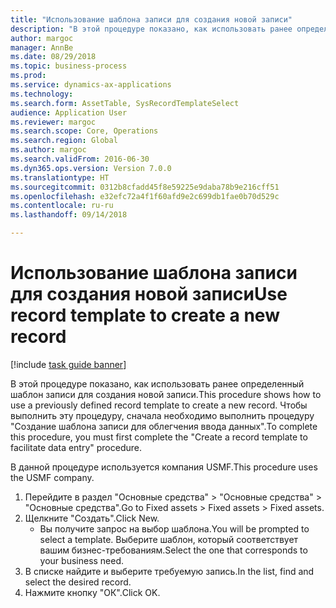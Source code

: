```yaml
--- 
title: "Использование шаблона записи для создания новой записи"
description: "В этой процедуре показано, как использовать ранее определенный шаблон записи для создания новой записи."
author: margoc
manager: AnnBe
ms.date: 08/29/2018
ms.topic: business-process
ms.prod: 
ms.service: dynamics-ax-applications
ms.technology: 
ms.search.form: AssetTable, SysRecordTemplateSelect
audience: Application User
ms.reviewer: margoc
ms.search.scope: Core, Operations
ms.search.region: Global
ms.author: margoc
ms.search.validFrom: 2016-06-30
ms.dyn365.ops.version: Version 7.0.0
ms.translationtype: HT
ms.sourcegitcommit: 0312b8cfadd45f8e59225e9daba78b9e216cff51
ms.openlocfilehash: e32efc72a4f1f60afd9e2c699db1fae0b70d529c
ms.contentlocale: ru-ru
ms.lasthandoff: 09/14/2018

---
```

# <a name="use-record-template-to-create-a-new-record"></a><span data-ttu-id="f433b-103">Использование шаблона записи для создания новой записи</span><span class="sxs-lookup"><span data-stu-id="f433b-103">Use record template to create a new record</span></span>

[!include [task guide banner](../../includes/task-guide-banner.md)]

<span data-ttu-id="f433b-104">В этой процедуре показано, как использовать ранее определенный шаблон записи для создания новой записи.</span><span class="sxs-lookup"><span data-stu-id="f433b-104">This procedure shows how to use a previously defined record template to create a new record.</span></span> <span data-ttu-id="f433b-105">Чтобы выполнить эту процедуру, сначала необходимо выполнить процедуру "Создание шаблона записи для облегчения ввода данных".</span><span class="sxs-lookup"><span data-stu-id="f433b-105">To complete this procedure, you must first complete the "Create a record template to facilitate data entry" procedure.</span></span>



<span data-ttu-id="f433b-106">В данной процедуре используется компания USMF.</span><span class="sxs-lookup"><span data-stu-id="f433b-106">This procedure uses the USMF company.</span></span>

1. <span data-ttu-id="f433b-107">Перейдите в раздел "Основные средства" > "Основные средства" > "Основные средства".</span><span class="sxs-lookup"><span data-stu-id="f433b-107">Go to Fixed assets > Fixed assets > Fixed assets.</span></span>
2. <span data-ttu-id="f433b-108">Щелкните "Создать".</span><span class="sxs-lookup"><span data-stu-id="f433b-108">Click New.</span></span>
    * <span data-ttu-id="f433b-109">Вы получите запрос на выбор шаблона.</span><span class="sxs-lookup"><span data-stu-id="f433b-109">You will be prompted to select a template.</span></span> <span data-ttu-id="f433b-110">Выберите шаблон, который соответствует вашим бизнес-требованиям.</span><span class="sxs-lookup"><span data-stu-id="f433b-110">Select the one that corresponds to your business need.</span></span>  
3. <span data-ttu-id="f433b-111">В списке найдите и выберите требуемую запись.</span><span class="sxs-lookup"><span data-stu-id="f433b-111">In the list, find and select the desired record.</span></span>
4. <span data-ttu-id="f433b-112">Нажмите кнопку "OК".</span><span class="sxs-lookup"><span data-stu-id="f433b-112">Click OK.</span></span>


